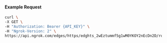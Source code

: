 <!-- Code generated for API Clients. DO NOT EDIT. -->

#### Example Request

```bash
curl \
-X GET \
-H "Authorization: Bearer {API_KEY}" \
-H "Ngrok-Version: 2" \
https://api.ngrok.com/edges/https/edghts_2wEztummf5g1wM0YKOY2nEcDn2D/routes/edghtsrt_2wEztvq0xwhIfjmBx9GpgD70u5j/saml
```
